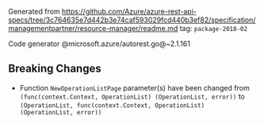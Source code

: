 Generated from https://github.com/Azure/azure-rest-api-specs/tree/3c764635e7d442b3e74caf593029fcd440b3ef82/specification/managementpartner/resource-manager/readme.md tag: `package-2018-02`

Code generator @microsoft.azure/autorest.go@~2.1.161

## Breaking Changes

- Function `NewOperationListPage` parameter(s) have been changed from `(func(context.Context, OperationList) (OperationList, error))` to `(OperationList, func(context.Context, OperationList) (OperationList, error))`
